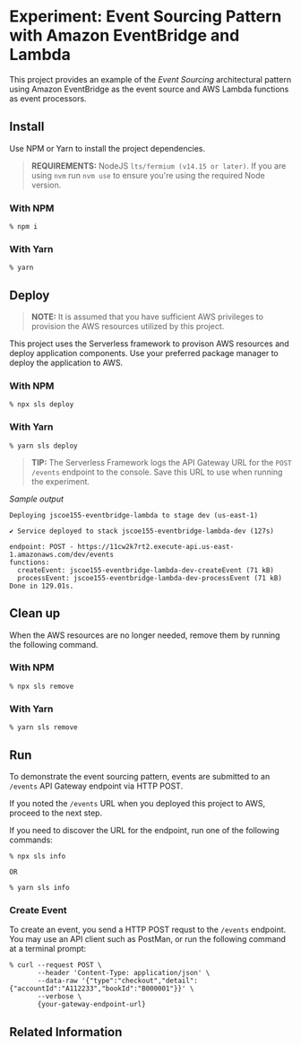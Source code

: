# Experiment: Event Sourcing Pattern with Amazon EventBridge and Lambda

This project provides an example of the _Event Sourcing_ architectural pattern using Amazon EventBridge as the event source and AWS Lambda functions as event processors.

## Install

Use NPM or Yarn to install the project dependencies.

> **REQUIREMENTS:** NodeJS `lts/fermium (v14.15 or later)`. If you are using `nvm` run `nvm use` to ensure you're using the required Node version.

### With NPM

```
% npm i
```

### With Yarn

```
% yarn
```

## Deploy

> **NOTE:** It is assumed that you have sufficient AWS privileges to provision the AWS resources utilized by this project.

This project uses the Serverless framework to provison AWS resources and deploy application components. Use your preferred package manager to deploy the application to AWS.

### With NPM

```
% npx sls deploy
```

### With Yarn

```
% yarn sls deploy
```

> **TIP:** The Serverless Framework logs the API Gateway URL for the `POST /events` endpoint to the console. Save this URL to use when running the experiment.

_Sample output_

```
Deploying jscoe155-eventbridge-lambda to stage dev (us-east-1)

✔ Service deployed to stack jscoe155-eventbridge-lambda-dev (127s)

endpoint: POST - https://11cw2k7rt2.execute-api.us-east-1.amazonaws.com/dev/events
functions:
  createEvent: jscoe155-eventbridge-lambda-dev-createEvent (71 kB)
  processEvent: jscoe155-eventbridge-lambda-dev-processEvent (71 kB)
Done in 129.01s.
```

## Clean up

When the AWS resources are no longer needed, remove them by running the following command.

### With NPM

```
% npx sls remove
```

### With Yarn

```
% yarn sls remove
```

## Run

To demonstrate the event sourcing pattern, events are submitted to an `/events` API Gateway endpoint via HTTP POST.

If you noted the `/events` URL when you deployed this project to AWS, proceed to the next step.

If you need to discover the URL for the endpoint, run one of the following commands:

```
% npx sls info

OR

% yarn sls info
```

### Create Event

To create an event, you send a HTTP POST requst to the `/events` endpoint. You may use an API client such as PostMan, or run the following command at a terminal prompt:

```
% curl --request POST \
       --header 'Content-Type: application/json' \
       --data-raw '{"type":"checkout","detail":{"accountId":"A112233","bookId":"B000001"}}' \
       --verbose \
       {your-gateway-endpoint-url}
```

## Related Information
